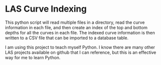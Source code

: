 # LAS Curve Indexing
This python script will read multiple files in a directory, read the curve information in each file, and then create an index of the top and bottom depths for all the curves in each file. The indexed curve information is then written to a CSV file that can be imported to a database table.

I am using this project to teach myself Python. I know there are many other LAS projects available on github that I can reference, but this is an effective way for me to learn Python.
